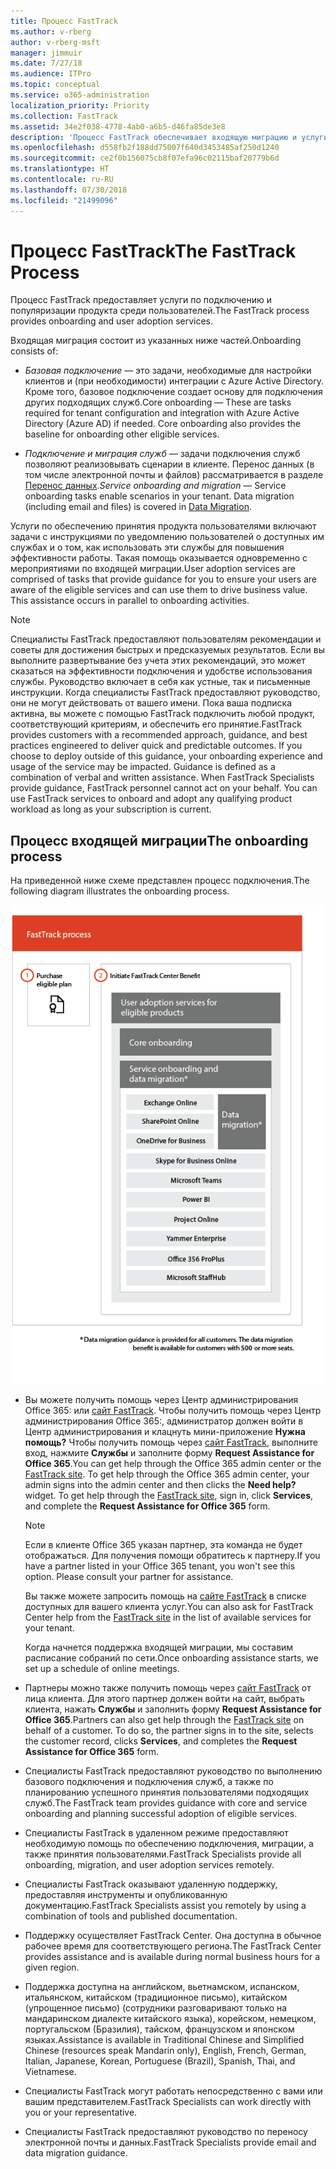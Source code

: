 ```yaml
---
title: Процесс FastTrack
ms.author: v-rberg
author: v-rberg-msft
manager: jimmuir
ms.date: 7/27/18
ms.audience: ITPro
ms.topic: conceptual
ms.service: o365-administration
localization_priority: Priority
ms.collection: FastTrack
ms.assetid: 34e2f038-4778-4ab0-a6b5-d46fa85de3e8
description: 'Процесс FastTrack обеспечивает входящую миграцию и услуги по популяризации продукта среди пользователей. '
ms.openlocfilehash: d558fb2f188dd75007f640d3453485af250d1240
ms.sourcegitcommit: ce2f0b156075cb8f07efa96c02115baf20779b6d
ms.translationtype: HT
ms.contentlocale: ru-RU
ms.lasthandoff: 07/30/2018
ms.locfileid: "21499096"
---
```

# <a name="the-fasttrack-process"></a><span data-ttu-id="77757-103">Процесс FastTrack</span><span class="sxs-lookup"><span data-stu-id="77757-103">The FastTrack Process</span></span>

<span data-ttu-id="77757-104">Процесс FastTrack предоставляет услуги по подключению и популяризации продукта среди пользователей.</span><span class="sxs-lookup"><span data-stu-id="77757-104">The FastTrack process provides onboarding and user adoption services.</span></span> 
  
<span data-ttu-id="77757-105">Входящая миграция состоит из указанных ниже частей.</span><span class="sxs-lookup"><span data-stu-id="77757-105">Onboarding consists of:</span></span>
  
- <span data-ttu-id="77757-p101">*Базовая подключение* — это задачи, необходимые для настройки клиентов и (при необходимости) интеграции с Azure Active Directory. Кроме того, базовое подключение создает основу для подключения других подходящих служб.</span><span class="sxs-lookup"><span data-stu-id="77757-p101">Core onboarding — These are tasks required for tenant configuration and integration with Azure Active Directory (Azure AD) if needed. Core onboarding also provides the baseline for onboarding other eligible services.</span></span> 
    
- <span data-ttu-id="77757-p102">*Подключение и миграция служб* — задачи подключения служб позволяют реализовывать сценарии в клиенте. Перенос данных (в том числе электронной почты и файлов) рассматривается в разделе [Перенос данных](data-migration.md).</span><span class="sxs-lookup"><span data-stu-id="77757-p102">*Service onboarding and migration* — Service onboarding tasks enable scenarios in your tenant. Data migration (including email and files) is covered in [Data Migration](data-migration.md).</span></span> 
    
<span data-ttu-id="77757-p103">Услуги по обеспечению принятия продукта пользователями включают задачи с инструкциями по уведомлению пользователей о доступных им службах и о том, как использовать эти службы для повышения эффективности работы. Такая помощь оказывается одновременно с мероприятиями по входящей миграции.</span><span class="sxs-lookup"><span data-stu-id="77757-p103">User adoption services are comprised of tasks that provide guidance for you to ensure your users are aware of the eligible services and can use them to drive business value. This assistance occurs in parallel to onboarding activities.</span></span>
  
> [!NOTE]
> <span data-ttu-id="77757-p104">Специалисты FastTrack предоставляют пользователям рекомендации и советы для достижения быстрых и предсказуемых результатов. Если вы выполните развертывание без учета этих рекомендаций, это может сказаться на эффективности подключения и удобстве использования службы. Руководство включает в себя как устные, так и письменные инструкции. Когда специалисты FastTrack предоставляют руководство, они не могут действовать от вашего имени. Пока ваша подписка активна, вы можете с помощью FastTrack подключить любой продукт, соответствующий критериям, и обеспечить его принятие.</span><span class="sxs-lookup"><span data-stu-id="77757-p104">FastTrack provides customers with a recommended approach, guidance, and best practices engineered to deliver quick and predictable outcomes. If you choose to deploy outside of this guidance, your onboarding experience and usage of the service may be impacted. Guidance is defined as a combination of verbal and written assistance. When FastTrack Specialists provide guidance, FastTrack personnel cannot act on your behalf. You can use FastTrack services to onboard and adopt any qualifying product workload as long as your subscription is current.</span></span> 
  
## <a name="the-onboarding-process"></a><span data-ttu-id="77757-117">Процесс входящей миграции</span><span class="sxs-lookup"><span data-stu-id="77757-117">The onboarding process</span></span>

<span data-ttu-id="77757-118">На приведенной ниже схеме представлен процесс подключения.</span><span class="sxs-lookup"><span data-stu-id="77757-118">The following diagram illustrates the onboarding process.</span></span>
  
![График использования преимущества подключения](media/O365-Onboarding-Timeline.png)
  
- <span data-ttu-id="77757-p105">Вы можете получить помощь через Центр администрирования Office 365: или [сайт FastTrack](https://go.microsoft.com/fwlink/?linkid=780698). Чтобы получить помощь через Центр администрирования Office 365:, администратор должен войти в Центр администрирования и клацнуть мини-приложение **Нужна помощь?** Чтобы получить помощь через [сайт FastTrack](https://go.microsoft.com/fwlink/?linkid=780698), выполните вход, нажмите **Службы** и заполните форму **Request Assistance for Office 365**.</span><span class="sxs-lookup"><span data-stu-id="77757-p105">You can get help through the Office 365 admin center or the [FastTrack site](https://go.microsoft.com/fwlink/?linkid=780698). To get help through the Office 365 admin center, your admin signs into the admin center and then clicks the **Need help?** widget. To get help through the [FastTrack site](https://go.microsoft.com/fwlink/?linkid=780698), sign in, click **Services**, and complete the **Request Assistance for Office 365** form.</span></span> 
    
    > [!NOTE]
    >  <span data-ttu-id="77757-p106">Если в клиенте Office 365 указан партнер, эта команда не будет отображаться. Для получения помощи обратитесь к партнеру.</span><span class="sxs-lookup"><span data-stu-id="77757-p106">If you have a partner listed in your Office 365 tenant, you won't see this option. Please consult your partner for assistance.</span></span> 
  
    <span data-ttu-id="77757-125">Вы также можете запросить помощь на [сайте FastTrack](https://go.microsoft.com/fwlink/?linkid=780698) в списке доступных для вашего клиента услуг.</span><span class="sxs-lookup"><span data-stu-id="77757-125">You can also ask for FastTrack Center help from the [FastTrack site](https://go.microsoft.com/fwlink/?linkid=780698) in the list of available services for your tenant.</span></span> 
    
    <span data-ttu-id="77757-126">Когда начнется поддержка входящей миграции, мы составим расписание собраний по сети.</span><span class="sxs-lookup"><span data-stu-id="77757-126">Once onboarding assistance starts, we set up a schedule of online meetings.</span></span>
    
- <span data-ttu-id="77757-p107">Партнеры можно также получить помощь через [сайт FastTrack](https://go.microsoft.com/fwlink/?linkid=780698) от лица клиента. Для этого партнер должен войти на сайт, выбрать клиента, нажать **Службы** и заполнить форму **Request Assistance for Office 365**.</span><span class="sxs-lookup"><span data-stu-id="77757-p107">Partners can also get help through the [FastTrack site](https://go.microsoft.com/fwlink/?linkid=780698) on behalf of a customer. To do so, the partner signs in to the site, selects the customer record, clicks **Services**, and completes the **Request Assistance for Office 365** form.</span></span> 
    
- <span data-ttu-id="77757-129">Специалисты FastTrack предоставляют руководство по выполнению базового подключения и подключения служб, а также по планированию успешного принятия пользователями подходящих служб.</span><span class="sxs-lookup"><span data-stu-id="77757-129">The FastTrack team provides guidance with core and service onboarding and planning successful adoption of eligible services.</span></span>
    
- <span data-ttu-id="77757-130">Специалисты FastTrack в удаленном режиме предоставляют необходимую помощь по обеспечению подключения, миграции, а также принятия пользователями.</span><span class="sxs-lookup"><span data-stu-id="77757-130">FastTrack Specialists provide all onboarding, migration, and user adoption services remotely.</span></span>
    
- <span data-ttu-id="77757-131">Специалисты FastTrack оказывают удаленную поддержку, предоставляя инструменты и опубликованную документацию.</span><span class="sxs-lookup"><span data-stu-id="77757-131">FastTrack Specialists assist you remotely by using a combination of tools and published documentation.</span></span>
    
- <span data-ttu-id="77757-132">Поддержку осуществляет FastTrack Center. Она доступна в обычное рабочее время для соответствующего региона.</span><span class="sxs-lookup"><span data-stu-id="77757-132">The FastTrack Center provides assistance and is available during normal business hours for a given region.</span></span>
    
- <span data-ttu-id="77757-133">Поддержка доступна на английском, вьетнамском, испанском, итальянском, китайском (традиционное письмо), китайском (упрощенное письмо) (сотрудники разговаривают только на мандаринском диалекте китайского языка), корейском, немецком, португальском (Бразилия), тайском, французском и японском языках.</span><span class="sxs-lookup"><span data-stu-id="77757-133">Assistance is available in Traditional Chinese and Simplified Chinese (resources speak Mandarin only), English, French, German, Italian, Japanese, Korean, Portuguese (Brazil), Spanish, Thai, and Vietnamese.</span></span>
    
-  <span data-ttu-id="77757-134">Специалисты FastTrack могут работать непосредственно с вами или вашим представителем.</span><span class="sxs-lookup"><span data-stu-id="77757-134">FastTrack Specialists can work directly with you or your representative.</span></span> 
    
- <span data-ttu-id="77757-135">Специалисты FastTrack предоставляют руководство по переносу электронной почты и данных.</span><span class="sxs-lookup"><span data-stu-id="77757-135">FastTrack Specialists provide email and data migration guidance.</span></span>
    

  

